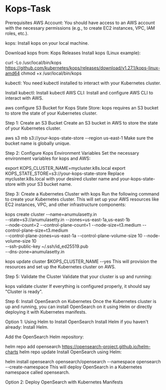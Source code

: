 # Kops-Task

Prerequisites
AWS Account: You should have access to an AWS account with the necessary permissions (e.g., to create EC2 instances, VPC, IAM roles, etc.).

kops: Install kops on your local machine.

Download kops from: Kops Releases
Install kops (Linux example):

curl -Lo /usr/local/bin/kops https://github.com/kubernetes/kops/releases/download/v1.27.1/kops-linux-amd64
chmod +x /usr/local/bin/kops

kubectl: You need kubectl installed to interact with your Kubernetes cluster.

Install kubectl: Install kubectl
AWS CLI: Install and configure AWS CLI to interact with AWS.

aws configure
S3 Bucket for Kops State Store: kops requires an S3 bucket to store the state of your Kubernetes cluster.

Step 1: Create an S3 Bucket
Create an S3 bucket in AWS to store the state of your Kubernetes cluster.


aws s3 mb s3://your-kops-state-store --region us-east-1
Make sure the bucket name is globally unique.

Step 2: Configure Kops Environment Variables
Set the necessary environment variables for kops and AWS:


export KOPS_CLUSTER_NAME=mycluster.k8s.local
export KOPS_STATE_STORE=s3://your-kops-state-store
Replace mycluster.k8s.local with your desired cluster name and your-kops-state-store with your S3 bucket name.

Step 3: Create a Kubernetes Cluster with kops
Run the following command to create your Kubernetes cluster. This will set up your AWS resources like EC2 instances, VPC, and other infrastructure components:


kops create cluster --name=anumulasetty.in \
--state=s3://anumulasetty.in --zones=us-east-1a,us-east-1b \
--node-count=2 --control-plane-count=1 --node-size=t3.medium --control-plane-size=t3.medium \
--control-plane-zones=us-east-1a --control-plane-volume-size 10 --node-volume-size 10 \
--ssh-public-key ~/.ssh/id_ed25519.pub \
--dns-zone=anumulasetty.in

kops update cluster $KOPS_CLUSTER_NAME --yes
This will provision the resources and set up the Kubernetes cluster on AWS.

Step 5: Validate the Cluster
Validate that your cluster is up and running:


kops validate cluster
If everything is configured properly, it should say "Cluster is ready".

Step 6: Install OpenSearch on Kubernetes
Once the Kubernetes cluster is up and running, you can install OpenSearch on it using Helm or directly deploying it with Kubernetes manifests.

Option 1: Using Helm to Install OpenSearch
Install Helm if you haven't already: Install Helm.

Add the OpenSearch Helm repository:

helm repo add opensearch https://opensearch-project.github.io/helm-charts
helm repo update
Install OpenSearch using Helm:

helm install opensearch opensearch/opensearch --namespace opensearch --create-namespace
This will deploy OpenSearch in a Kubernetes namespace called opensearch.

Option 2: Deploy OpenSearch with Kubernetes Manifests
